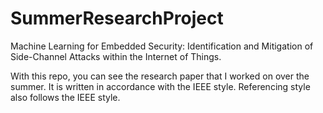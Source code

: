 # SummerResearchProject
Machine Learning for Embedded Security: Identification and Mitigation of Side-Channel Attacks within the Internet of Things.


With this repo, you can see the research paper that I worked on over the summer.
It is written in accordance with the IEEE style. Referencing style also follows the IEEE style.
